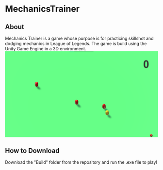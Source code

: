 # MechanicsTrainer
## About
Mechanics Trainer is a game whose purpose is for practicing skillshot and dodging mechanics in League of Legends. The game is build using the Unity Game Engine in a 3D environment.
![Gamplay Example 1](https://github.com/JaydenNikifork/MechanicsTrainer/blob/master/Screenshot1.png?raw=true)
## How to Download
Download the "Build" folder from the repository and run the .exe file to play!
